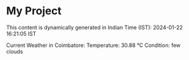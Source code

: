 # My Project

This content is dynamically generated in Indian Time (IST): 2024-01-22 16:21:05 IST


Current Weather in Coimbatore:
Temperature: 30.88 °C
Condition: few clouds
